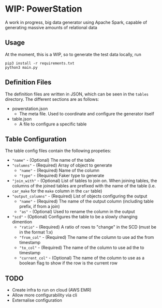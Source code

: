 # WIP: PowerStation
A work in progress, big data generator using Apache Spark, capable of generating massive amounts of relational data

## Usage
At the moment, this is a WIP, so to generate the test data locally, run 
```
pip3 install -r requirements.txt
python3 main.py
```

## Definition Files
The definition files are written in JSON, which can be seen in the 
`tables` directory. The different sections are as follows:
- powerstation.json
    - The meta file. Used to coordinate and configure the generator itself
- table.json
    - A file to configure a specific table
    
## Table Configuration
The table config files contain the following propeties:
- `"name"` - (Optional) The name of the table
- `"columns"` - (Required) Array of object to generate
  - `"name"` - (Required) Name of the column
  - `"type"` - (Required) Faker type to generate
- `"join_with"` - (Optional) List of tables to join on. When joining tables, the columns of the joined tables 
    are prefixed with the name of the table (i.e. `car_make` for the `make` column in the `car` table)
- `"output_columns"` - (Required) List of objects configuring the output
  - `"name"` - (Required) The name of the output column (including table prefix, if from a join)
  - `"as"` - (Optional) Used to rename the column in the output
- `"scd"` - (Optional) Configures the table to be a slowly changing dimention
    - `"ratio"` - (Required) A ratio of rows to "change" in the SCD (must be in the format 1:x)
    - `"from_col"` - (Required) The name of the column to use ad the from timestamp
    - `"to_col"` - (Required) The name of the column to use ad the to timestamp
    - `"current_col"` - (Optional) The name of the column to use as a boolean flag to show if the row is the current row

## TODO
- Create infra to run on cloud (AWS EMR)
- Allow more configurability via cli
- Externalise configuration
